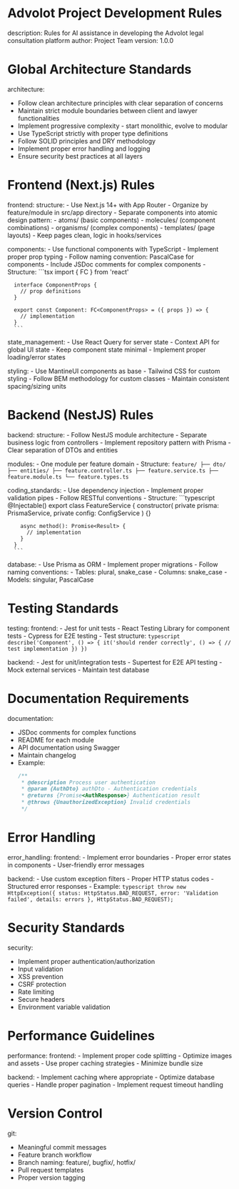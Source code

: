 # Advolot Project Development Rules
description: Rules for AI assistance in developing the Advolot legal consultation platform
author: Project Team
version: 1.0.0

# Global Architecture Standards
architecture:
  - Follow clean architecture principles with clear separation of concerns
  - Maintain strict module boundaries between client and lawyer functionalities
  - Implement progressive complexity - start monolithic, evolve to modular
  - Use TypeScript strictly with proper type definitions
  - Follow SOLID principles and DRY methodology
  - Implement proper error handling and logging
  - Ensure security best practices at all layers

# Frontend (Next.js) Rules
frontend:
  structure:
    - Use Next.js 14+ with App Router
    - Organize by feature/module in src/app directory
    - Separate components into atomic design pattern:
      - atoms/ (basic components)
      - molecules/ (component combinations)
      - organisms/ (complex components)
      - templates/ (page layouts)
    - Keep pages clean, logic in hooks/services

  components:
    - Use functional components with TypeScript
    - Implement proper prop typing
    - Follow naming convention: PascalCase for components
    - Include JSDoc comments for complex components
    - Structure:
      ```tsx
      import { FC } from 'react'
      
      interface ComponentProps {
        // prop definitions
      }
      
      export const Component: FC<ComponentProps> = ({ props }) => {
        // implementation
      }
      ```

  state_management:
    - Use React Query for server state
    - Context API for global UI state
    - Keep component state minimal
    - Implement proper loading/error states

  styling:
    - Use MantineUI components as base
    - Tailwind CSS for custom styling
    - Follow BEM methodology for custom classes
    - Maintain consistent spacing/sizing units

# Backend (NestJS) Rules
backend:
  structure:
    - Follow NestJS module architecture
    - Separate business logic from controllers
    - Implement repository pattern with Prisma
    - Clear separation of DTOs and entities

  modules:
    - One module per feature domain
    - Structure:
      ```
      feature/
        ├── dto/
        ├── entities/
        ├── feature.controller.ts
        ├── feature.service.ts
        ├── feature.module.ts
        └── feature.types.ts
      ```

  coding_standards:
    - Use dependency injection
    - Implement proper validation pipes
    - Follow RESTful conventions
    - Structure:
      ```typescript
      @Injectable()
      export class FeatureService {
        constructor(
          private prisma: PrismaService,
          private config: ConfigService
        ) {}
        
        async method(): Promise<Result> {
          // implementation
        }
      }
      ```

  database:
    - Use Prisma as ORM
    - Implement proper migrations
    - Follow naming conventions:
      - Tables: plural, snake_case
      - Columns: snake_case
      - Models: singular, PascalCase

# Testing Standards
testing:
  frontend:
    - Jest for unit tests
    - React Testing Library for component tests
    - Cypress for E2E testing
    - Test structure:
      ```typescript
      describe('Component', () => {
        it('should render correctly', () => {
          // test implementation
        })
      })
      ```

  backend:
    - Jest for unit/integration tests
    - Supertest for E2E API testing
    - Mock external services
    - Maintain test database

# Documentation Requirements
documentation:
  - JSDoc comments for complex functions
  - README for each module
  - API documentation using Swagger
  - Maintain changelog
  - Example:
    ```typescript
    /**
     * @description Process user authentication
     * @param {AuthDto} authDto - Authentication credentials
     * @returns {Promise<AuthResponse>} Authentication result
     * @throws {UnauthorizedException} Invalid credentials
     */
    ```

# Error Handling
error_handling:
  frontend:
    - Implement error boundaries
    - Proper error states in components
    - User-friendly error messages

  backend:
    - Use custom exception filters
    - Proper HTTP status codes
    - Structured error responses
    - Example:
      ```typescript
      throw new HttpException({
        status: HttpStatus.BAD_REQUEST,
        error: 'Validation failed',
        details: errors
      }, HttpStatus.BAD_REQUEST);
      ```

# Security Standards
security:
  - Implement proper authentication/authorization
  - Input validation
  - XSS prevention
  - CSRF protection
  - Rate limiting
  - Secure headers
  - Environment variable validation

# Performance Guidelines
performance:
  frontend:
    - Implement proper code splitting
    - Optimize images and assets
    - Use proper caching strategies
    - Minimize bundle size

  backend:
    - Implement caching where appropriate
    - Optimize database queries
    - Handle proper pagination
    - Implement request timeout handling

# Version Control
git:
  - Meaningful commit messages
  - Feature branch workflow
  - Branch naming: feature/, bugfix/, hotfix/
  - Pull request templates
  - Proper version tagging